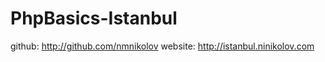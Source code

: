 PhpBasics-Istanbul
==================

github:   http://github.com/nmnikolov
website: http://istanbul.ninikolov.com